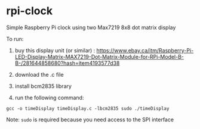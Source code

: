 # rpi-clock
Simple Raspberry Pi clock using two Max7219 8x8 dot matrix display

To run:
1. buy this display unit (or similar) : https://www.ebay.ca/itm/Raspberry-Pi-LED-Display-Matrix-MAX7219-Dot-Matrix-Module-for-RPi-Model-B-B-/281644858680?hash=item4193577d38

2. download the .c file
3. install bcm2835 library 
4. run the following command:

`
gcc -o timeDisplay timeDisplay.c -lbcm2835
sudo ./timeDisplay
`

Note: `sudo` is required because you need access to the SPI interface
